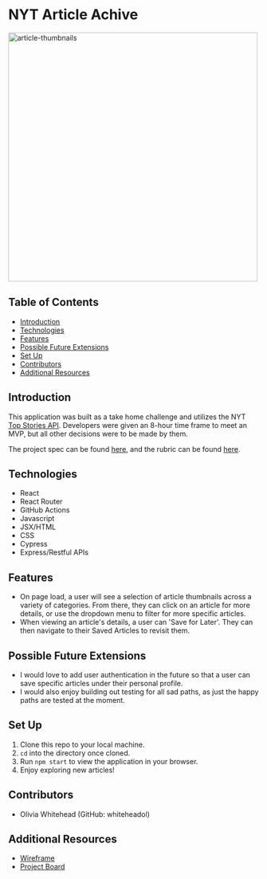 # NYT Article Achive

<img width="500" alt="article-thumbnails" src="https://user-images.githubusercontent.com/96206823/181785254-e62620eb-16f8-4287-a420-73320d3cb36e.png">

## Table of Contents

  - [Introduction](#introduction)
  - [Technologies](#technologies)
  - [Features](#features)
  - [Possible Future Extensions](#possible-future-extensions)
  - [Set Up](#set-up)
  - [Contributors](#contributors)
  - [Additional Resources](#additional-resources)

## Introduction
This application was built as a take home challenge and utilizes the NYT [Top Stories API](https://developer.nytimes.com/my-apps/15541d91-0216-4e06-a8d7-cdca6b617567). Developers were given an 8-hour time frame to meet an MVP, but all other decisions were to be made by them.

The project spec can be found [here](https://mod4.turing.edu/projects/take_home/take_home_fe), and the rubric can be found [here](https://mod4.turing.edu/projects/take_home/take_home_rubric).


## Technologies
  - React
  - React Router
  - GitHub Actions
  - Javascript
  - JSX/HTML
  - CSS
  - Cypress
  - Express/Restful APIs

## Features
- On page load, a user will see a selection of article thumbnails across a variety of categories. From there, they can click on an article for more details, or use the dropdown menu to filter for more specific articles.
- When viewing an article's details, a user can 'Save for Later'. They can then navigate to their Saved Articles to revisit them.

## Possible Future Extensions
- I would love to add user authentication in the future so that a user can save specific articles under their personal profile.
- I would also enjoy building out testing for all sad paths, as just the happy paths are tested at the moment.  

## Set Up
1. Clone this repo to your local machine.
2. `cd` into the directory once cloned.
3. Run `npm start` to view the application in your browser.
4. Enjoy exploring new articles!

## Contributors
- Olivia Whitehead (GitHub: whiteheadol)


## Additional Resources
- [Wireframe](https://user-images.githubusercontent.com/96206823/181784833-76e2108b-b46d-4cf1-ba42-ea5ff4ad122b.png)
- [Project Board](https://github.com/users/whiteheadol/projects/1/views/1)
